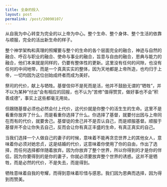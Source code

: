 ```yaml
---
title: 全身的投入
layout: post
permalink: /post/20090107/
---
```


从自我为中心转变为完全的以上帝为中心。整个生命、整个身体、整个生活的依靠与顺服，完全的活出新生命的样子。

整个神学架构和真理的照耀要与整个的生命的各个层面完全的融合，神迹与自然的融合、呼召与职业的融合、使命与事业的融合，旨意与自由的融合，恩典与能力的融合，他们本来就是同样的，仍要有整体性的更新。这里没有任何的间隙，也没有任何的中间地带，而是一个真真实实的整体，因为天地都是上帝所造，也均归于上帝，一切均因为这位创始成终者而成为美好。

祭司的代价，献上与牺牲。基督信仰不是死而是活，他并不鼓励无谓的”牺牲”，并不以为某种”付出”会有相应的回报，也不认为”苦修”值得赞赏，做好事也不会”积善成德”，事实上这些都毫无用处。

但跟随基督必须也必然会付上代价，这代价就是你整个的活生生的生命。这里不是看重你放弃了什么，而是看重你选择了什么。你选择了基督，就要付出因与上帝同在而有的代价，就要舍己。基督徒的舍己并不是否认自己，而是顺服基督。顺服于基督并不会让你失去自己，反而会让你有真正丰盛的生命，有真正真实的自己。

当我们选择一个人做自己的妻子的时候，意味着不能再贪恋世界上的其他女人，意味着你必须对她忠贞，这是结婚的代价，这意味着你使用了你的自由，作出了选择，而任何选择都伴随着放弃。因为你放弃了整个世界，所以你得到的才是你的伴侣，因为你要得到的是你的妻子，你就必须要放弃整个世界的诱惑。这并不是牺牲，而是必然的代价，不是失去，而是得到。

牺牲意味着自我的夸耀，而得到意味着珍惜与感恩。我们因为恩典而选择，因为得到而赞美。
